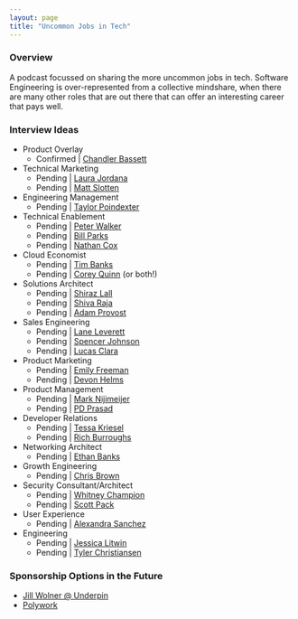 ```yaml
---
layout: page
title: "Uncommon Jobs in Tech"
---
```


### Overview

A podcast focussed on sharing the more uncommon jobs in tech. Software Engineering is over-represented from a collective mindshare, when there are many other roles that are out there that can offer an interesting career that pays well.

### Interview Ideas

* Product Overlay
    - Confirmed | [Chandler Bassett](https://twitter.com/WhiskiedGinger)
* Technical Marketing
    - Pending | [Laura Jordana](https://twitter.com/laurajordana22)
    - Pending | [Matt Slotten](https://twitter.com/matt5lot10)
* Engineering Management
    - Pending | [Taylor Poindexter](https://twitter.com/engineering_bae)
* Technical Enablement
    - Pending | [Peter Walker](https://twitter.com/vPeteWalker)
    - Pending | [Bill Parks](https://twitter.com/WilliamMParks)
    - Pending | [Nathan Cox](https://www.linkedin.com/in/nathancox)
* Cloud Economist
    - Pending | [Tim Banks](https://twitter.com/elchefe)
    - Pending | [Corey Quinn](https://twitter.com/QuinnyPig) (or both!)
* Solutions Architect
    - Pending | [Shiraz Lall](https://twitter.com/ShirazLall)
    - Pending | [Shiva Raja](https://www.linkedin.com/in/shiva-r-57330093/)
    - Pending | [Adam Provost](https://www.linkedin.com/in/ampnh603/)
* Sales Engineering
    - Pending | [Lane Leverett](https://twitter.com/wolfbrthr)
    - Pending | [Spencer Johnson](https://www.linkedin.com/in/spencer-johnson-743a389/)
    - Pending | [Lucas Clara](https://www.linkedin.com/in/lucasclara)
* Product Marketing
    - Pending | [Emily Freeman](https://twitter.com/editingemily)
    - Pending | [Devon Helms](https://www.linkedin.com/in/devon-helms-3061b86/)
* Product Management
    - Pending | [Mark Nijimeijer](https://www.linkedin.com/in/marknijmeijer/)
    - Pending | [PD Prasad](https://www.linkedin.com/in/priyadarshiprasad/)
* Developer Relations
    - Pending | [Tessa Kriesel](https://twitter.com/tessak22)
    - Pending | [Rich Burroughs](https://twitter.com/richburroughs)
* Networking Architect
    - Pending | [Ethan Banks](https://www.linkedin.com/in/ethanbanks/)
* Growth Engineering
    - Pending | [Chris Brown](https://www.linkedin.com/in/rtpchris)
* Security Consultant/Architect
    - Pending | [Whitney Champion](https://twitter.com/shortxstack)
    - Pending | [Scott Pack](https://twitter.com/packscott)
* User Experience
    - Pending | [Alexandra Sanchez](https://www.linkedin.com/in/alexandra-sanchez/)
* Engineering
    - Pending | [Jessica Litwin](https://twitter.com/press5)
    - Pending | [Tyler Christiansen](https://twitter.com/supertylerc)
    
### Sponsorship Options in the Future

* [Jill Wolner @ Underpin](Underpin.company)
* [Polywork](https://polywork.com) 
